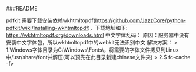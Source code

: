 ###README
>
pdfkit 需要下载安装依赖wkhtmltopdf(https://github.com/JazzCore/python-pdfkit/wiki/Installing-wkhtmltopdf)，下载地址如下:
https://wkhtmltopdf.org/downloads.html
中文字体乱码：
    原因：服务器中没有安装中文字体包，所以wkhtmltopdf中的webkit无法识别中文
    解决方案：
    > 1.Windows字体目录为C:\Windows\Fonts\，将需要的字体文件拷贝到Linux中/usr/share/font并解压(可以预先在此目录新建chinese文件夹)
    > 2.$ fc-cache -fv
